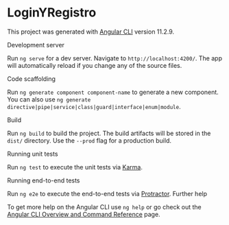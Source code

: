 # LoginYRegistro

This project was generated with [Angular CLI](https://github.com/angular/angular-cli) version 11.2.9.

 Development server

Run `ng serve` for a dev server. Navigate to `http://localhost:4200/`. The app will automatically reload if you change any of the source files.

 Code scaffolding

Run `ng generate component component-name` to generate a new component. You can also use `ng generate directive|pipe|service|class|guard|interface|enum|module`.

 Build

Run `ng build` to build the project. The build artifacts will be stored in the `dist/` directory. Use the `--prod` flag for a production build.

 Running unit tests

Run `ng test` to execute the unit tests via [Karma](https://karma-runner.github.io).

 Running end-to-end tests

Run `ng e2e` to execute the end-to-end tests via [Protractor](http://www.protractortest.org/).
 Further help

To get more help on the Angular CLI use `ng help` or go check out the [Angular CLI Overview and Command Reference](https://angular.io/cli) page.
